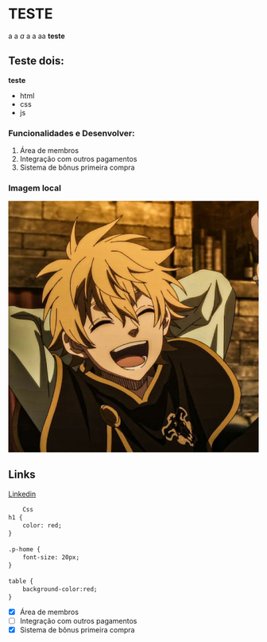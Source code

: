 # TESTE

a a *a*  a a aa **teste**

## Teste dois:

__teste__

* html
* css
* js


### Funcionalidades e Desenvolver:

1. Área de membros
2. Integração com outros pagamentos
3. Sistema de bônus primeira compra


### Imagem local


![Luke Black Clover](img/teste.jpg)


## Links 
[Linkedin](https://www.linkedin.com/in/gustavovasconcelosp/)

```
    Css
h1 {
    color: red;
}

.p-home {
    font-size: 20px;
}

table {
    background-color:red;
}

```

- [x] Área de membros
- [ ] Integração com outros pagamentos
- [x] Sistema de bônus primeira compra